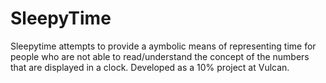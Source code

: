 SleepyTime
==========
Sleepytime attempts to provide a aymbolic means of representing time for people who are not able to read/understand the concept of the numbers that are displayed in a clock. Developed as a 10% project at Vulcan.
